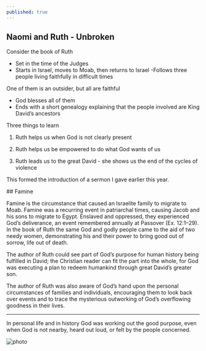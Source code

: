 ```yaml
---
published: true
---
```

## Naomi and Ruth - Unbroken

Consider the book of Ruth

- Set in the time of the Judges
- Starts in Israel, moves to Moab, then returns to Israel
-Follows three people living faithfully in difficult times

One of them is an outsider, but all are faithful

- God blesses all of them
- Ends with a short genealogy explaining that the people involved are King David’s ancestors

Three things to learn

1. Ruth helps us when God is not clearly present

2. Ruth helps us be empowered to do what God wants of us

3. Ruth leads us to the great David - she shows us the end of the cycles of violence


This formed the introduction of a sermon I gave earlier this year.

## Famine

Famine is the circumstance that caused an Israelite family to migrate to Moab. Famine was a recurring event in patriarchal times, causing Jacob and his sons to migrate to Egypt. Enslaved and oppressed, they experienced God’s deliverance, an event remembered annually at Passover (Ex. 12:1–29). In the book of Ruth the same God and godly people came to the aid of two needy women, demonstrating his and their power to bring good out of sorrow, life out of death.

The author of Ruth could see part of God’s purpose for human history being fulfilled in David; the Christian reader can fit the part into the whole, for God was executing a plan to redeem humankind through great David’s greater son.

The author of Ruth was also aware of God’s hand upon the personal circumstances of families and individuals, encouraging them to look back over events and to trace the mysterious outworking of God’s overflowing goodness in their lives.

---

In personal life and in history God was working out the good purpose, even when God is not nearby, heard out loud, or felt by the people concerned.

![photo](https://ghcdn.rawgit.org/onlinejoshdean/onlinejoshdean.github.io/master/images/faith%20cloud.jpg)
